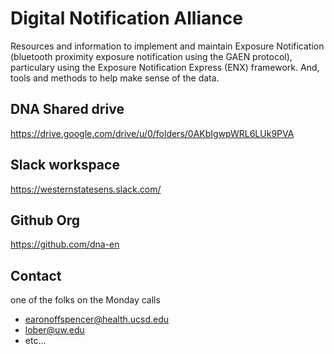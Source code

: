 # Digital Notification Alliance

Resources and information to implement and maintain Exposure Notification (bluetooth proximity exposure notification using the GAEN protocol), particulary using the Exposure Notification Express (ENX) framework.  And, tools and methods to help make sense of the data.

## DNA Shared drive 
<a href="
https://drive.google.com/drive/u/0/folders/0AKbIgwpWRL6LUk9PVA
         " target="_blank">
https://drive.google.com/drive/u/0/folders/0AKbIgwpWRL6LUk9PVA
</a>


## Slack workspace
<a href="
https://app.slack.com/client/T01UC21BPEW/C01V1RMSAJC
         " target="_blank">
https://westernstatesens.slack.com/
</a>

## Github Org 
<a href="
https://github.com/dna-en
         " target="_blank">
https://github.com/dna-en
</a>

## Contact
one of the folks on the Monday calls
   * <a href="mailto:earonoffspencer@health.ucsd.edu">earonoffspencer@health.ucsd.edu
   * <a href="mailto:lober@uw.edu">lober@uw.edu
   * etc...
       
